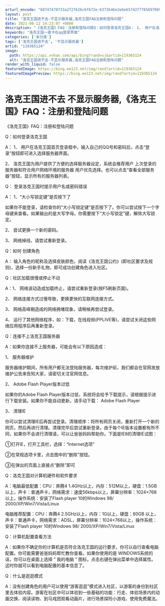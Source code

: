 ```yaml
---
arturl_encode: "68747470733a2f2f626c6f672e:6373646e2e6e65742f77656978696e5f33303132373439332f:61727469636c652f64657461696c732f313139333635313234"
layout: post
title: "洛克王国进不去-不显示服务器,洛克王国FAQ注册和登陆问题"
date: 2021-08-12 14:23:07 +0800
description: "《洛克王国》FAQ：注册和登陆问题Q：如何登录洛克王国A： 1、 用户在洛克王国首页登录框中，输入自"
keywords: "洛克王国一直卡在qq登录界面"
categories: ['未分类']
tags: ['洛克王国进不去', '不显示服务器']
artid: "119365124"
image:
  path: https://api.vvhan.com/api/bing?rand=sj&artid=119365124
  alt: "洛克王国进不去-不显示服务器,洛克王国FAQ注册和登陆问题"
render_with_liquid: false
featuredImage: https://bing.ee123.net/img/rand?artid=119365124
featuredImagePreview: https://bing.ee123.net/img/rand?artid=119365124
---
```


# 洛克王国进不去 不显示服务器,《洛克王国》FAQ：注册和登陆问题

《洛克王国》FAQ：注册和登陆问题

Q：如何登录洛克王国

A： 1、 用户在洛克王国首页登录框中，输入自己的QQ号和密码后，点击“登录”按钮即可进入选择服务器界面。

2、 洛克王国为用户提供了方便的选择服务器设定，系统会推荐用户 上次登录的服务器和符合用户网络环境的服务器 用户优先选择。也可以点击“查看全部服务器”按钮，显示所有的服务器列表。

Q： 登录洛克王国时提示用户名或密码错误

A： 1、“大小写锁定键”是否按下了

如果你不能登录，请检查你的“大小写锁定键”是否按下了。你可以尝试按下一个字母键来查看。如果输出的是大写字母。你需要按下“大小写锁定”键，解除大写锁定。

2、 尝试更换一个新的密码。

3、 网络掉线，请尝试重新登录。

Q：如何 创建角色

A： 输入角色的昵称及选择皮肤颜色，阅读《洛克王国公约》(即社区要求及规则)，选择一份新手礼物，即可成功创建角色进入社区。

Q：社区加载很慢或停止不动

A：1、 网络波动造成加载终止，请尝试重新登录(按F5刷新页面)。

2、 网络连接方式过慢导致，更换更快的互联网连接方式。

3、 网络高峰期造成的网络拥堵现象，请稍候再尝试登录。

4、 运行了其他网络程序，如：下载，在线视频(PPLIVE等)，请尝试关闭这些网络应用程序后再重新登录。

Q：连接不上洛克王国服务器

A：如果你连接不上服务器，可能会有以下原因造成：

1、 服务器维护

服务器维护期间，所有用户都无法登陆服务器，每次维护前，我们都会在官网发放维护公告来告知大家，请密切关注官网信息。

2、 Adobe Flash Player版本过低

如果你的Adobe Flash Player版本过低，系统将会给予下载提示，请根据提示进行下载安装。如果你不能自动更新，请手动下载： Adobe Flash Player

3、 清理IE

你可以尝试清理IE后再尝试登录。清理顺序：将所有网页关闭，重新打开一个新的网页，然后再进行清理。清理完毕后尝试重新登录。由于每个IE版本设置都有所不同，如果你不会进行清理请，可以让爸爸妈妈帮助你。下面是IE8的清理IE试图：

①打开IE，打开工具栏，选择：“Internet选项”

②在常规选项卡里，点击图中的“删除”按钮。

③在弹出的页面上直接点“删除”即可

Q：洛克王国对计算机硬件和软件要求

A：电脑最低配置：CPU：奔腾4 1.4GHz以上，内存：512M以上，硬盘：1.5GB 以上，声卡：普通声卡，网络需求：速度56kbps以上，屏幕分辨率：1024×768以上，操作系统：安装了Flash player 10的Windows 98/ 2000/XP/Win7/Vista/Linux

电脑推荐配置：CPU：奔腾4 2.5GHz以上，内存：1G以上，硬盘：60GB 以上，声卡：普通声卡，网络需求：ADSL，屏幕分辨率：1024×768以上，操作系统：安装了Flash player 10的Windows 98/ 2000/XP/Win7/Vista/Linux

Q：计算机配置查看方法

A：如果你不确定你的计算机是否符合洛克王国的运行要求，你可以自行查看电脑配置。你可能需要爸爸妈妈帮忙教你查看。如果你使用的是 WINDOWS系统的话，你可以在桌面上选择 “ 我的电脑 ” 图标，点击右键在弹出菜单中选择属性。这时你就可以看到电脑配置的基本信息了。

Q：什么是逛逛模式

A：没有创建角色的用户可以使用“游客逛逛”模式进入社区，以游客的身份到社区里去体验内容。游客在社区中可以体验到一些基础的功能：行走、体验场景内的动画交换、阅读读物、到马戏团观看动画片，进行场景探险小游戏、使用免费魔法。